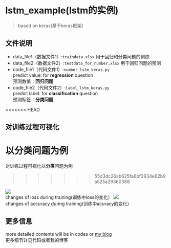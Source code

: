 # lstm_example(lstm的实例)  
>based on keras(基于keras框架)  

## 文件说明

- data_file1（数据文件1）:`traindata.xlsx`
用于回归和分类问题的训练
- data_file2（数据文件2）:`testdata_for_number.xlsx` 
用于回归问题的预测
- code_file1（代码文件1）:`number_lstm_keras.py`  
predict value: for **regression** question  
预测数值：**回归问题**  
- code_file2（代码文件2）:`label_lstm_keras.py`  
predict label: for **classification** question  
预测标签：**分类问题**  

<<<<<<< HEAD
## 对训练过程可视化

以**分类**问题为例
=======
对训练过程可视化以**分类**问题为例
>>>>>>> 55d3dc26ab625fa6bf2934e62b9a525a29360388

![](https://img-blog.csdnimg.cn/20190320145213663.png?x-oss-process=image/watermark,type_ZmFuZ3poZW5naGVpdGk,shadow_10,text_aHR0cHM6Ly9ibG9nLmNzZG4ubmV0L3FxXzM4NDEyODY4,size_16,color_FFFFFF,t_70)  
changes of loss during training(训练中loss的变化）
![](https://img-blog.csdnimg.cn/20190320145317911.png?x-oss-process=image/watermark,type_ZmFuZ3poZW5naGVpdGk,shadow_10,text_aHR0cHM6Ly9ibG9nLmNzZG4ubmV0L3FxXzM4NDEyODY4,size_16,color_FFFFFF,t_70)  
changes of accuracy during training(训练中acuracy的变化）  
## 更多信息
more detailed contents will be in codes or [my blog](https://blog.csdn.net/qq_38412868/article/details/88688581)  
更多细节详见代码或者我的博客
